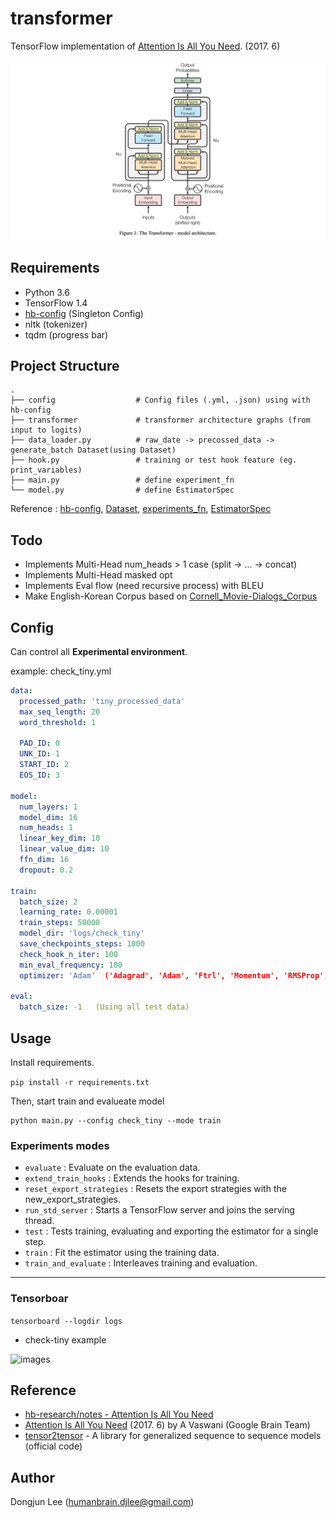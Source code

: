 # transformer

TensorFlow implementation of [Attention Is All You Need](https://arxiv.org/abs/1706.03762). (2017. 6)

![images](images/transformer-architecture.jpg)


## Requirements

- Python 3.6
- TensorFlow 1.4
- [hb-config](https://github.com/hb-research/hb-config) (Singleton Config)
- nltk (tokenizer)
- tqdm (progress bar)


## Project Structure

    .
    ├── config                  # Config files (.yml, .json) using with hb-config
    ├── transformer             # transformer architecture graphs (from input to logits)
    ├── data_loader.py          # raw_date -> precossed_data -> generate_batch Dataset(using Dataset)
    ├── hook.py                 # training or test hook feature (eg. print_variables)
    ├── main.py                 # define experiment_fn
    └── model.py                # define EstimatorSpec      

Reference : [hb-config](https://github.com/hb-research/hb-config), [Dataset](https://www.tensorflow.org/api_docs/python/tf/data/Dataset#from_generator), [experiments_fn](https://www.tensorflow.org/api_docs/python/tf/contrib/learn/Experiment), [EstimatorSpec](https://www.tensorflow.org/api_docs/python/tf/estimator/EstimatorSpec)

## Todo

- Implements Multi-Head num_heads > 1 case (split -> ... -> concat)
- Implements Multi-Head masked opt
- Implements Eval flow (need recursive process) with BLEU
- Make English-Korean Corpus based on [Cornell\_Movie\-Dialogs\_Corpus](https://www.cs.cornell.edu/~cristian/Cornell_Movie-Dialogs_Corpus.html)


## Config

Can control all **Experimental environment**.

example: check_tiny.yml

```yml
data:
  processed_path: 'tiny_processed_data'
  max_seq_length: 20
  word_threshold: 1

  PAD_ID: 0
  UNK_ID: 1
  START_ID: 2
  EOS_ID: 3

model:
  num_layers: 1
  model_dim: 16
  num_heads: 1
  linear_key_dim: 10
  linear_value_dim: 10
  ffn_dim: 16
  dropout: 0.2

train:
  batch_size: 2
  learning_rate: 0.00001
  train_steps: 50000
  model_dir: 'logs/check_tiny'
  save_checkpoints_steps: 1000
  check_hook_n_iter: 100
  min_eval_frequency: 100
  optimizer: 'Adam'  ('Adagrad', 'Adam', 'Ftrl', 'Momentum', 'RMSProp', 'SGD')

eval:
  batch_size: -1   (Using all test data)
```

## Usage

Install requirements.

```pip install -r requirements.txt```

Then, start train and evalueate model
```
python main.py --config check_tiny --mode train
```

### Experiments modes

- `evaluate` : Evaluate on the evaluation data.
- `extend_train_hooks` : Extends the hooks for training.
- `reset_export_strategies` : Resets the export strategies with the new_export_strategies.
- `run_std_server` : Starts a TensorFlow server and joins the serving thread.
- `test` : Tests training, evaluating and exporting the estimator for a single step.
- `train` : Fit the estimator using the training data.
- `train_and_evaluate` : Interleaves training and evaluation.

---

### Tensorboar

```tensorboard --logdir logs```

- check-tiny example

![images](images/check-tiny-loss.png)


## Reference

- [hb-research/notes - Attention Is All You Need](https://github.com/hb-research/notes)
- [Attention Is All You Need](https://arxiv.org/abs/1706.03762) (2017. 6) by A Vaswani (Google Brain Team)
- [tensor2tensor](https://github.com/tensorflow/tensor2tensor) - A library for generalized sequence to sequence models (official code)

## Author

Dongjun Lee (humanbrain.djlee@gmail.com)
